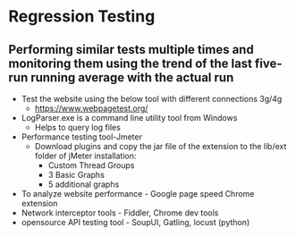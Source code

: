 # Regression Testing
## Performing similar tests multiple times and monitoring them using the trend of the last five-run running average with the actual run 
- Test the website using the below tool with different connections 3g/4g
  - https://www.webpagetest.org/
- LogParser.exe is a command line utility tool from Windows
  - Helps to query log files
- Performance testing tool-Jmeter
  - Download plugins and copy the jar file of the extension to the lib/ext folder of jMeter installation: 
    - Custom Thread Groups
    - 3 Basic Graphs
    -  5 additional graphs
- To analyze website performance - Google page speed Chrome extension
- Network interceptor tools - Fiddler, Chrome dev tools
- opensource API testing tool - SoupUI, Gatling, locust (python)
